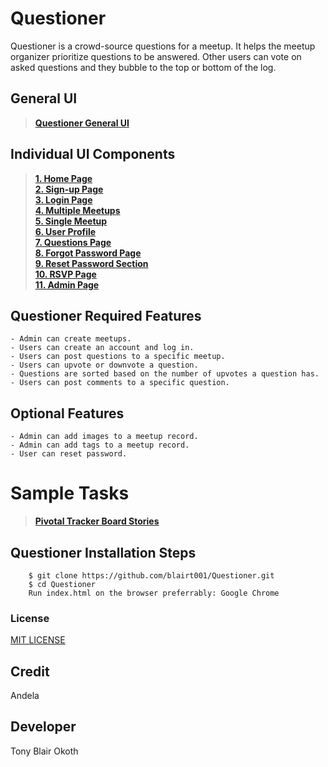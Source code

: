 # Questioner
Questioner is a crowd-source questions for a meetup. It helps the meetup organizer prioritize questions to be answered. Other users can vote on asked questions and they bubble to the top or bottom of the log.

## General UI
> **[Questioner General UI](https://blairt001.github.io/Questioner/UI)**

## Individual UI Components
> **[1. Home Page](https://blairt001.github.io/Questioner/UI/index.html)**<br />
> **[2. Sign-up Page](https://blairt001.github.io/Questioner/UI/sign-up.html)**<br />
> **[3. Login Page](https://blairt001.github.io/Questioner/UI/login.html)**<br />
> **[4. Multiple Meetups](https://blairt001.github.io/Questioner/UI/meetups.html)**<br />
> **[5. Single Meetup](https://blairt001.github.io/Questioner/UI/meetup.html)**<br />
> **[6. User Profile](https://blairt001.github.io/Questioner/UI/user-profile.html)**<br />
> **[7. Questions Page](https://blairt001.github.io/Questioner/UI/questions.html)**<br />
> **[8. Forgot Password Page](https://blairt001.github.io/Questioner/UI/forgot-pass.html)**<br />
> **[9. Reset Password Section](https://blairt001.github.io/Questioner/UI/password-reset.html)**<br />
> **[10. RSVP Page](https://blairt001.github.io/Questioner/UI/rsvp.html)**<br />
> **[11. Admin Page](https://blairt001.github.io/Questioner/UI/admin.html)**<br />


## Questioner Required Features
    - Admin can create meetups.
    - Users can create an account and log in.
    - Users can post questions to a specific meetup.
    - Users can upvote or downvote a question.
    - Questions are sorted based on the number of upvotes a question has.
    - Users can post comments to a specific question.

## Optional Features
    - Admin can add images to a meetup record.
    - Admin can add tags to a meetup record.
    - User can reset password.


#  Sample Tasks
 
 >  **[Pivotal Tracker Board Stories](https://www.pivotaltracker.com/n/projects/2235680)**

## Questioner Installation Steps
```
    $ git clone https://github.com/blairt001/Questioner.git
    $ cd Questioner
    Run index.html on the browser preferrably: Google Chrome
```
 

### License
[MIT LICENSE](https://github.com/blairt001/Questioner/blob/gh-pages/LICENSE)

## Credit
Andela

## Developer
Tony Blair Okoth